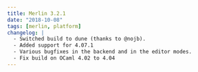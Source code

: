 ```yaml
---
title: Merlin 3.2.1
date: "2018-10-08"
tags: [merlin, platform]
changelog: |
  - Switched build to dune (thanks to @nojb).
  - Added support for 4.07.1
  - Various bugfixes in the backend and in the editor modes.
  - Fix build on OCaml 4.02 to 4.04
---
```

